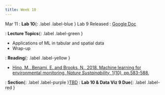 ```yaml
---
title: Week 10
---
```


Mar 11
: **Lab 10**{: .label .label-blue } Lab 9 Released
  : [Google Doc]()

: **Lecture Topics**{: .label .label-green }
 - Applications of ML in tabular and spatial data
 - Wrap-up

: **Reading**{: .label .label-yellow }
 - [Hino, M., Benami, E. and Brooks, N., 2018. Machine learning for environmental monitoring. *Nature Sustainability*, 1(10), pp.583-588.][1]


: **Section**{: .label .label-purple }[TBD](#)
: **Lab 10 & Data Viz 9 Due**{: .label .label-red }

[1]: https://www.nature.com/articles/s41893-018-0142-9
